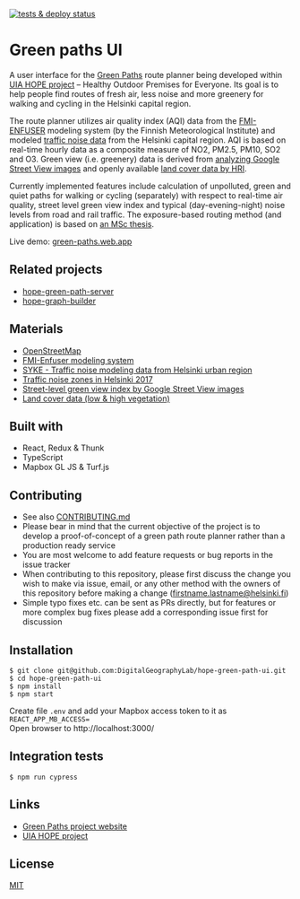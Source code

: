 [![tests & deploy status](https://github.com/DigitalGeographyLab/hope-green-path-ui/workflows/Tests%20%26%20Deploy/badge.svg)](https://github.com/DigitalGeographyLab/hope-green-path-ui/actions)

# Green paths UI

A user interface for the [Green Paths](https://github.com/DigitalGeographyLab/hope-green-path-server/) route planner being developed within [UIA HOPE project](https://ilmanlaatu.eu/briefly-in-english/) – Healthy Outdoor Premises for Everyone. Its goal is to help people find routes of fresh air, less noise and more greenery for walking and cycling in the Helsinki capital region.

The route planner utilizes air quality index (AQI) data from the [FMI-ENFUSER](https://en.ilmatieteenlaitos.fi/environmental-information-fusion-service) modeling system (by the Finnish Meteorological Institute) and modeled [traffic noise data](www.syke.fi/en-US/Open_information/Spatial_datasets/Downloadable_spatial_dataset#E) from the Helsinki capital region. AQI is based on real-time hourly data as a composite measure of NO2, PM2.5, PM10, SO2 and O3. Green view (i.e. greenery) data is derived from [analyzing Google Street View images](https://www.sciencedirect.com/science/article/pii/S2352340920304959?via%3Dihub) and openly available [land cover data by HRI](https://hri.fi/data/en_GB/dataset/paakaupunkiseudun-maanpeiteaineisto).

Currently implemented features include calculation of unpolluted, green and quiet paths for walking or cycling (separately) with respect to real-time air quality, street level green view index and typical (day-evening-night) noise levels from road and rail traffic. The exposure-based routing method (and application) is based on [an MSc thesis](https://github.com/hellej/quiet-paths-msc).

Live demo: [green-paths.web.app](https://green-paths.web.app/)

## Related projects

- [hope-green-path-server](https://github.com/DigitalGeographyLab/hope-green-path-server)
- [hope-graph-builder](https://github.com/DigitalGeographyLab/hope-graph-builder)

## Materials

- [OpenStreetMap](https://www.openstreetmap.org/about/)
- [FMI-Enfuser modeling system](https://en.ilmatieteenlaitos.fi/environmental-information-fusion-service)
- [SYKE - Traffic noise modeling data from Helsinki urban region](https://www.syke.fi/en-US/Open_information/Spatial_datasets/Downloadable_spatial_dataset#E)
- [Traffic noise zones in Helsinki 2017](https://hri.fi/data/en_GB/dataset/helsingin-kaupungin-meluselvitys-2017)
- [Street-level green view index by Google Street View images](https://www.sciencedirect.com/science/article/pii/S2352340920304959?via%3Dihub)
- [Land cover data (low & high vegetation)](https://hri.fi/data/en_GB/dataset/paakaupunkiseudun-maanpeiteaineisto)

## Built with

- React, Redux & Thunk
- TypeScript
- Mapbox GL JS & Turf.js

## Contributing

- See also [CONTRIBUTING.md](CONTRIBUTING.md)
- Please bear in mind that the current objective of the project is to develop a proof-of-concept of a green path route planner rather than a production ready service
- You are most welcome to add feature requests or bug reports in the issue tracker
- When contributing to this repository, please first discuss the change you wish to make via issue,
  email, or any other method with the owners of this repository before making a change (firstname.lastname@helsinki.fi)
- Simple typo fixes etc. can be sent as PRs directly, but for features or more complex bug fixes please add a corresponding issue first for discussion

## Installation

```
$ git clone git@github.com:DigitalGeographyLab/hope-green-path-ui.git
$ cd hope-green-path-ui
$ npm install
$ npm start
```

Create file `.env` and add your Mapbox access token to it as `REACT_APP_MB_ACCESS=`<br>
Open browser to http://localhost:3000/

## Integration tests

```
$ npm run cypress
```

## Links

- [Green Paths project website](https://www.helsinki.fi/en/researchgroups/digital-geography-lab/green-paths)
- [UIA HOPE project](https://ilmanlaatu.eu/briefly-in-english/)

## License

[MIT](LICENSE)
